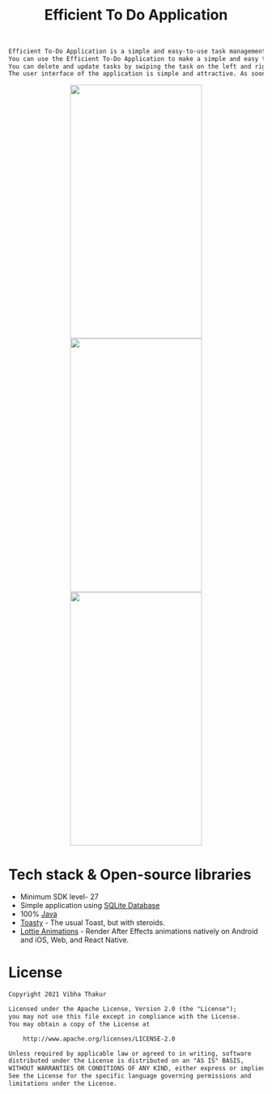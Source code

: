 <h1 align="center">Efficient To Do Application</h1>

<p align="center"> 
 </a>
</p>

```xml

 
Efficient To-Do Application is a simple and easy-to-use task management tool to help you stay organized and manage your day-to-day tasks.
You can use the Efficient To-Do Application to make a simple and easy to manage lists of tasks to ensure productivity.
You can delete and update tasks by swiping the task on the left and right side as Onswipe functionality has been added in the application.
The user interface of the application is simple and attractive. As soon as you complete a task and ticks the checkbox, cute animations will pop up to ensure the Dopamine effect, so that you can accomplish more.

```

<p align="center">
<img src="https://user-images.githubusercontent.com/72120614/116175215-be36df00-a6c4-11eb-8155-6cfbe3d9349e.png" width="260" height="500" />
<img src="https://user-images.githubusercontent.com/72120614/116175225-c42cc000-a6c4-11eb-9458-6664f5a5d7aa.png" width="260" height="500" />
<img src="https://user-images.githubusercontent.com/72120614/116175236-c858dd80-a6c4-11eb-8ef2-b6327f13a6bb.png" width="260" height="500" />


# Tech stack & Open-source libraries
- Minimum SDK level- 27
- Simple application using [SQLite Database](https://developer.android.com/reference/android/database/sqlite/SQLiteDatabase)
- 100% [Java](https://docs.oracle.com/javase/8/docs)
- [Toasty](https://github.com/GrenderG/Toasty) - The usual Toast, but with steroids.
- [Lottie Animations](https://github.com/airbnb/lottie-android) - Render After Effects animations natively on Android and iOS, Web, and React Native.

# License

```xml
Copyright 2021 Vibha Thakur

Licensed under the Apache License, Version 2.0 (the "License");
you may not use this file except in compliance with the License.
You may obtain a copy of the License at

    http://www.apache.org/licenses/LICENSE-2.0

Unless required by applicable law or agreed to in writing, software
distributed under the License is distributed on an "AS IS" BASIS,
WITHOUT WARRANTIES OR CONDITIONS OF ANY KIND, either express or implied.
See the License for the specific language governing permissions and
limitations under the License.
```
